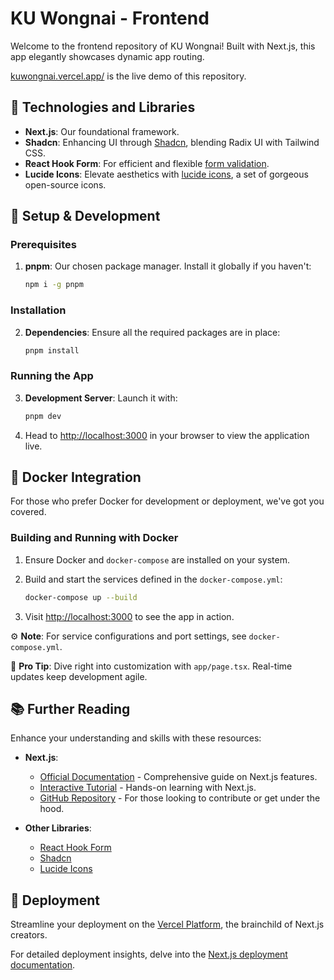 # KU Wongnai - Frontend

Welcome to the frontend repository of KU Wongnai! Built with Next.js, this app elegantly showcases dynamic app routing.

[kuwongnai.vercel.app/](https://kuwongnai.vercel.app/) is the live demo of this repository.

## 🧰 Technologies and Libraries

- **Next.js**: Our foundational framework.
- **Shadcn**: Enhancing UI through [Shadcn](https://ui.shadcn.com/), blending Radix UI with Tailwind CSS.
- **React Hook Form**: For efficient and flexible [form validation](https://react-hook-form.com/).
- **Lucide Icons**: Elevate aesthetics with [lucide icons](https://lucide.dev/), a set of gorgeous open-source icons.

## 🚀 Setup & Development

### Prerequisites

1. **pnpm**: Our chosen package manager. Install it globally if you haven't:

    ```sh
    npm i -g pnpm
    ```

### Installation

2. **Dependencies**: Ensure all the required packages are in place:

    ```sh
    pnpm install
    ```

### Running the App

3. **Development Server**: Launch it with:

    ```bash
    pnpm dev
    ```

4. Head to [http://localhost:3000](http://localhost:3000) in your browser to view the application live.

## 🐳 Docker Integration

For those who prefer Docker for development or deployment, we've got you covered. 

### Building and Running with Docker

1. Ensure Docker and `docker-compose` are installed on your system.

2. Build and start the services defined in the `docker-compose.yml`:

    ```bash
    docker-compose up --build
    ```
3. Visit [http://localhost:3000](http://localhost:3000) to see the app in action.

⚙️ **Note**: For service configurations and port settings, see `docker-compose.yml`.

📝 **Pro Tip**: Dive right into customization with `app/page.tsx`. Real-time updates keep development agile.

## 📚 Further Reading

Enhance your understanding and skills with these resources:

- **Next.js**:
  - [Official Documentation](https://nextjs.org/docs) - Comprehensive guide on Next.js features.
  - [Interactive Tutorial](https://nextjs.org/learn) - Hands-on learning with Next.js.
  - [GitHub Repository](https://github.com/vercel/next.js/) - For those looking to contribute or get under the hood.

- **Other Libraries**:
  - [React Hook Form](https://react-hook-form.com/)
  - [Shadcn](https://ui.shadcn.com/)
  - [Lucide Icons](https://lucide.dev/)

## 🚀 Deployment

Streamline your deployment on the [Vercel Platform](https://vercel.com/new?utm_medium=default-template&filter=next.js&utm_source=create-next-app&utm_campaign=create-next-app-readme), the brainchild of Next.js creators.

For detailed deployment insights, delve into the [Next.js deployment documentation](https://nextjs.org/docs/deployment).
